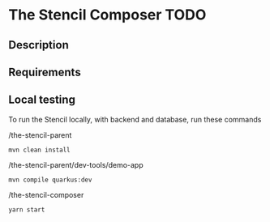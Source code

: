 # The Stencil Composer  TODO

## Description

## Requirements

## Local testing

To run the Stencil locally, with backend and database, run these commands

/the-stencil-parent

`mvn clean install`

/the-stencil-parent/dev-tools/demo-app

`mvn compile quarkus:dev`

/the-stencil-composer

`yarn start`





